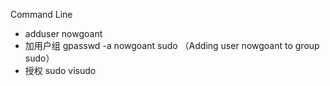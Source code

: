 Command Line

* adduser nowgoant
* 加用户组 gpasswd -a nowgoant sudo （Adding user nowgoant to group sudo）
* 授权 sudo visudo



